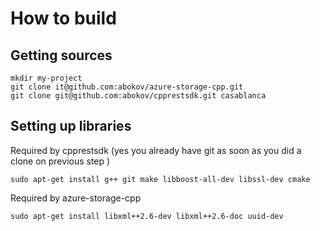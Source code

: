 

# How to build

## Getting sources

```
mkdir my-project
git clone it@github.com:abokov/azure-storage-cpp.git
git clone git@github.com:abokov/cpprestsdk.git casablanca
```

## Setting up libraries

Required by cpprestsdk (yes you already have git as soon as you did a clone on previous step )
```
sudo apt-get install g++ git make libboost-all-dev libssl-dev cmake
```

Required by  azure-storage-cpp
```
sudo apt-get install libxml++2.6-dev libxml++2.6-doc uuid-dev
```





